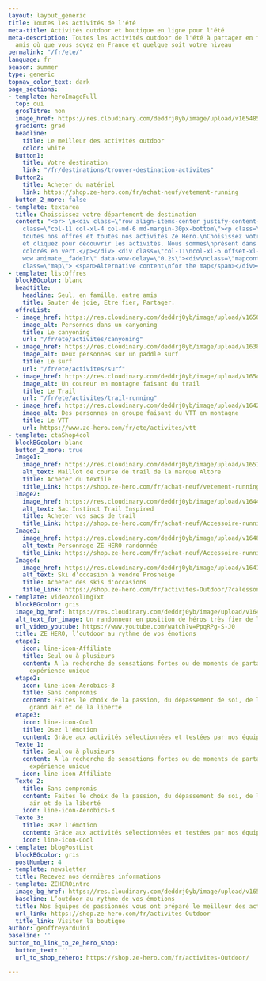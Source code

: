 ```yaml
---
layout: layout_generic
title: Toutes les activités de l'été
meta-title: Activités outdoor et boutique en ligne pour l'été
meta-description: Toutes les activités outdoor de l'été à partager en famille ou entre
  amis où que vous soyez en France et quelque soit votre niveau
permalink: "/fr/ete/"
language: fr
season: summer
type: generic
topnav_color_text: dark
page_sections:
- template: heroImageFull
  top: oui
  grosTitre: non
  image_href: https://res.cloudinary.com/deddrj0yb/image/upload/v1654858498/website/summer/IMG_9194.jpg
  gradient: grad
  headline:
    title: Le meilleur des activités outdoor
    color: white
  Button1:
    title: Votre destination
    link: "/fr/destinations/trouver-destination-activites"
  Button2:
    title: Acheter du matériel
    link: https://shop.ze-hero.com/fr/achat-neuf/vetement-running
  button_2_more: false
- template: textarea
  title: Choississez votre département de destination
  content: "<br> \n<div class=\"row align-items-center justify-content-center\">\n<div
    class=\"col-11 col-xl-4 col-md-6 md-margin-30px-bottom\"><p class=\"text-large\nline-height-38px\">Découvrez
    toutes nos offres et toutes nos activités Ze Hero.\nChoisissez votre destination
    et cliquez pour découvrir les activités. Nous sommes\nprésent dans les départements
    colorés en vert.</p></div> <div class=\"col-11\ncol-xl-6 offset-xl-1 col-md-6
    wow animate__fadeIn\" data-wow-delay=\"0.2s\"><div\nclass=\"mapcontainer\"><div
    class=\"map\"> <span>Alternative content\nfor the map</span></div></div></div></div>"
- template: listOffres
  blockBGcolor: blanc
  headtitle:
    headline: Seul, en famille, entre amis
    title: Sauter de joie, Etre fier, Partager.
  offreList:
  - image_href: https://res.cloudinary.com/deddrj0yb/image/upload/v1650029582/website/Canyoning%2006/GOPR0065.jpg
    image_alt: Personnes dans un canyoning
    title: Le canyoning
    url: "/fr/ete/activites/canyoning"
  - image_href: https://res.cloudinary.com/deddrj0yb/image/upload/v1638883621/website/summer/Paddle-couple-mer_sw6sqk.jpg
    image_alt: Deux personnes sur un paddle surf
    title: Le surf
    url: "/fr/ete/activites/surf"
  - image_href: https://res.cloudinary.com/deddrj0yb/image/upload/v1654867638/website/summer/brian-metzler-nmWQ2SKvj5M-unsplash.jpg
    image_alt: Un coureur en montagne faisant du trail
    title: Le Trail
    url: "/fr/ete/activites/trail-running"
  - image_href: https://res.cloudinary.com/deddrj0yb/image/upload/v1642592264/website/summer/lachlan-cruickshank-S9v_EPJfGys-unsplash_b5jpdh.jpg
    image_alt: Des personnes en groupe faisant du VTT en montagne
    title: Le VTT
    url: https://www.ze-hero.com/fr/ete/activites/vtt
- template: ctaShop4col
  blockBGcolor: blanc
  button_2_more: true
  Image1:
    image_href: https://res.cloudinary.com/deddrj0yb/image/upload/v1651037463/website/Altore/V%C3%AAtement%20/Bavella_rouge_bk_H_1100x.webp
    alt_text: Maillot de course de trail de la marque Altore
    title: Acheter du textile
    title_Link: https://shop.ze-hero.com/fr/achat-neuf/vetement-running
  Image2:
    image_href: https://res.cloudinary.com/deddrj0yb/image/upload/v1644416055/website/Instinct%20Trail/IMGL6944_web_900x900_uzb0te.jpg
    alt_text: Sac Instinct Trail Inspired
    title: Acheter vos sacs de trail
    title_Link: https://shop.ze-hero.com/fr/achat-neuf/Accessoire-running-et-trail/Sac-et-Sac-%C3%A0-dos-running
  Image3:
    image_href: https://res.cloudinary.com/deddrj0yb/image/upload/v1648196348/website/assets/Personnages%20poses/RandoHiver.png
    alt_text: Personnage ZE HERO randonnée
    title_Link: https://shop.ze-hero.com/fr/achat-neuf/Accessoire-running-et-trail/Sac-et-Sac-%C3%A0-dos-running
  Image4:
    image_href: https://res.cloudinary.com/deddrj0yb/image/upload/v1641566463/website/Conseil%20Equiepement/speezone16R_xhbtls.jpg
    alt_text: Ski d'occasion à vendre Prosneige
    title: Acheter des skis d'occasions
    title_Link: https://shop.ze-hero.com/fr/activites-Outdoor/?calessonstype=all&catypegenderlistsummer=all&calessonsactivitytype=Coaching&start-date=
- template: video2colImgTxt
  blockBGcolor: gris
  image_bg_href: https://res.cloudinary.com/deddrj0yb/image/upload/v1643816166/website/summer/japheth-mast-Ls3yexjyRpk-unsplash_uxxrwp.jpg
  alt_text_for_image: Un randonneur en position de héros très fier de lui
  url_video_youtube: https://www.youtube.com/watch?v=PpqRPg-S-J0
  title: ZE HERO, l’outdoor au rythme de vos émotions
  etape1:
    icon: line-icon-Affiliate
    title: Seul ou à plusieurs
    content: A la recherche de sensations fortes ou de moments de partage, vivez une
      expérience unique
  etape2:
    icon: line-icon-Aerobics-3
    title: Sans compromis
    content: Faites le choix de la passion, du dépassement de soi, de la fierté, du
      grand air et de la liberté
  etape3:
    icon: line-icon-Cool
    title: Osez l'émotion
    content: Grâce aux activités sélectionnées et testées par nos équipes professionnelles
  Texte 1:
    title: Seul ou à plusieurs
    content: A la recherche de sensations fortes ou de moments de partage, vivez une
      expérience unique
    icon: line-icon-Affiliate
  Texte 2:
    title: Sans compromis
    content: Faites le choix de la passion, du dépassement de soi, de la fierté, du       grand
      air et de la liberté
    icon: line-icon-Aerobics-3
  Texte 3:
    title: Osez l'émotion
    content: Grâce aux activités sélectionnées et testées par nos équipes professionnelles
    icon: line-icon-Cool
- template: blogPostList
  blockBGcolor: gris
  postNumber: 4
- template: newsletter
  title: Recevez nos dernières informations
- template: ZEHEROintro
  image_bg_href: https://res.cloudinary.com/deddrj0yb/image/upload/v1650965162/website/logo/Image%20Background/ZEHERO_TEAM_BACKGROUND.png
  baseline: L’outdoor au rythme de vos émotions
  title: Nos équipes de passionnés vous ont préparé le meilleur des activités outdoor
  url_link: https://shop.ze-hero.com/fr/activites-Outdoor
  title_link: Visiter la boutique
author: geoffreyarduini
baseline: ''
button_to_link_to_ze_hero_shop:
  button_text: ''
  url_to_shop_zehero: https://shop.ze-hero.com/fr/activites-Outdoor/

---
```

